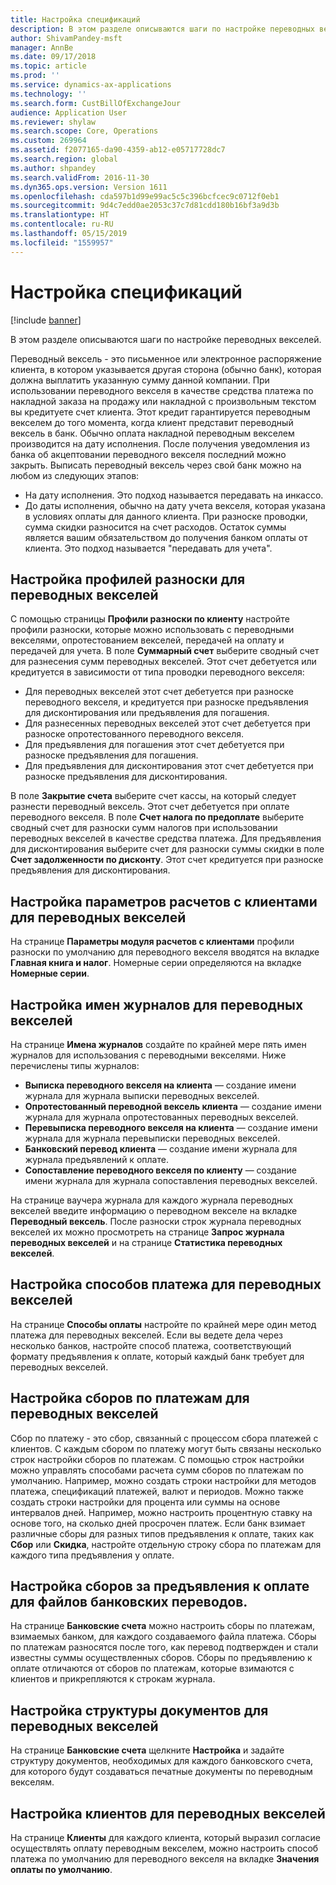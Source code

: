 ```yaml
---
title: Настройка спецификаций
description: В этом разделе описываются шаги по настройке переводных векселей.
author: ShivamPandey-msft
manager: AnnBe
ms.date: 09/17/2018
ms.topic: article
ms.prod: ''
ms.service: dynamics-ax-applications
ms.technology: ''
ms.search.form: CustBillOfExchangeJour
audience: Application User
ms.reviewer: shylaw
ms.search.scope: Core, Operations
ms.custom: 269964
ms.assetid: f2077165-da90-4359-ab12-e05717728dc7
ms.search.region: global
ms.author: shpandey
ms.search.validFrom: 2016-11-30
ms.dyn365.ops.version: Version 1611
ms.openlocfilehash: cda597b1d99e99ac5c5c396bcfcec9c0712f0eb1
ms.sourcegitcommit: 9d4c7edd0ae2053c37c7d81cdd180b16bf3a9d3b
ms.translationtype: HT
ms.contentlocale: ru-RU
ms.lasthandoff: 05/15/2019
ms.locfileid: "1559957"
---
```

# <a name="set-up-bills-of-exchange"></a>Настройка спецификаций

[!include [banner](../includes/banner.md)]

В этом разделе описываются шаги по настройке переводных векселей.

Переводный вексель - это письменное или электронное распоряжение клиента, в котором указывается другая сторона (обычно банк), которая должна выплатить указанную сумму данной компании. При использовании переводного векселя в качестве средства платежа по накладной заказа на продажу или накладной с произвольным текстом вы кредитуете счет клиента. Этот кредит гарантируется переводным векселем до того момента, когда клиент представит переводный вексель в банк. Обычно оплата накладной переводным векселем производится на дату исполнения. После получения уведомления из банка об акцептовании переводного векселя последний можно закрыть. Выписать переводный вексель через свой банк можно на любом из следующих этапов:

-   На дату исполнения. Это подход называется передавать на инкассо.
-   До даты исполнения, обычно на дату учета векселя, которая указана в условиях оплаты для данного клиента. При разноске проводки, сумма скидки разносится на счет расходов. Остаток суммы является вашим обязательством до получения банком оплаты от клиента. Это подход называется "передавать для учета".

## <a name="set-up-posting-profiles-for-bills-of-exchange"></a>Настройка профилей разноски для переводных векселей

С помощью страницы **Профили разноски по клиенту** настройте профили разноски, которые можно использовать с переводными векселями, опротестованием векселей, передачей на оплату и передачей для учета. В поле **Суммарный счет** выберите сводный счет для разнесения сумм переводных векселей. Этот счет дебетуется или кредитуется в зависимости от типа проводки переводного векселя:
-   Для переводных векселей этот счет дебетуется при разноске переводного векселя, и кредитуется при разноске предъявления для дисконтирования или предъявления для погашения.
-   Для разнесенных переводных векселей этот счет дебетуется при разноске опротестованного переводного векселя.
-   Для предъявления для погашения этот счет дебетуется при разноске предъявления для погашения.
-   Для предъявления для дисконтирования этот счет дебетуется при разноске предъявления для дисконтирования.

В поле **Закрытие счета** выберите счет кассы, на который следует разнести переводный вексель. Этот счет дебетуется при оплате переводного векселя. В поле **Счет налога по предоплате** выберите сводный счет для разноски сумм налогов при использовании переводных векселей в качестве средства платежа. Для предъявления для дисконтирования выберите счет для разноски суммы скидки в поле **Счет задолженности по дисконту**. Этот счет кредитуется при разноске предъявления для дисконтирования.

## <a name="set-up-accounts-receivable-parameters-for-bills-of-exchange"></a>Настройка параметров расчетов с клиентами для переводных векселей

На странице **Параметры модуля расчетов с клиентами** профили разноски по умолчанию для переводного векселя вводятся на вкладке **Главная книга и налог**. Номерные серии определяются на вкладке **Номерные серии**.

## <a name="set-up-journal-names-for-bills-of-exchange"></a>Настройка имен журналов для переводных векселей


На странице **Имена журналов** создайте по крайней мере пять имен журналов для использования с переводными векселями. Ниже перечислены типы журналов:
-   **Выписка переводного векселя на клиента** — создание имени журнала для журнала выписки переводных векселей.
-   **Опротестованный переводной вексель клиента** — создание имени журнала для журнала опротестованных переводных векселей.
-   **Перевыписка переводного векселя на клиента** — создание имени журнала для журнала перевыписки переводных векселей.
-   **Банковский перевод клиента** — создание имени журнала для журнала предъявлений к оплате.
-   **Сопоставление переводного векселя по клиенту** — создание имени журнала для журнала сопоставления переводных векселей.

На странице ваучера журнала для каждого журнала переводных векселей введите информацию о переводном векселе на вкладке **Переводный вексель**. После разноски строк журнала переводных векселей их можно просмотреть на странице **Запрос журнала переводных векселей** и на странице **Статистика переводных векселей**.

## <a name="set-up-methods-of-payment-for-bills-of-exchange"></a>Настройка способов платежа для переводных векселей

На странице **Способы оплаты** настройте по крайней мере один метод платежа для переводных векселей. Если вы ведете дела через несколько банков, настройте способ платежа, соответствующий формату предъявления к оплате, который каждый банк требует для переводных векселей.

## <a name="set-up-payment-fees-for-bills-of-exchange"></a>Настройка сборов по платежам для переводных векселей

Сбор по платежу - это сбор, связанный с процессом сбора платежей с клиентов. С каждым сбором по платежу могут быть связаны несколько строк настройки сборов по платежам. С помощью строк настройки можно управлять способами расчета сумм сборов по платежам по умолчанию. Например, можно создать строки настройки для методов платежа, спецификаций платежей, валют и периодов. Можно также создать строки настройки для процента или суммы на основе интервалов дней. Например, можно настроить процентную ставку на основе того, на сколько дней просрочен платеж. Если банк взимает различные сборы для разных типов предъявления к оплате, таких как **Сбор** или **Скидка**, настройте отдельную строку сбора по платежам для каждого типа предъявления у оплате.

## <a name="set-up-remittance-fees-for-bank-remittance-files"></a>Настройка сборов за предъявления к оплате для файлов банковских переводов.

На странице **Банковские счета** можно настроить сборы по платежам, взимаемых банком, для каждого создаваемого файла платежа. Сборы по платежам разносятся после того, как перевод подтвержден и стали известны суммы осуществленных сборов. Сборы по предъявлению к оплате отличаются от сборов по платежам, которые взимаются с клиентов и прикрепляются к строкам журнала.

## <a name="set-up-document-layouts-for-bills-of-exchange"></a>Настройка структуры документов для переводных векселей

На странице **Банковские счета** щелкните **Настройка** и задайте структуру документов, необходимых для каждого банковского счета, для которого будут создаваться печатные документы по переводным векселям.

## <a name="set-up-customers-for-bills-of-exchange"></a>Настройка клиентов для переводных векселей

На странице **Клиенты** для каждого клиента, который выразил согласие осуществлять оплату переводным векселем, можно настроить способ платежа по умолчанию для переводного векселя на вкладке **Значения оплаты по умолчанию**.





